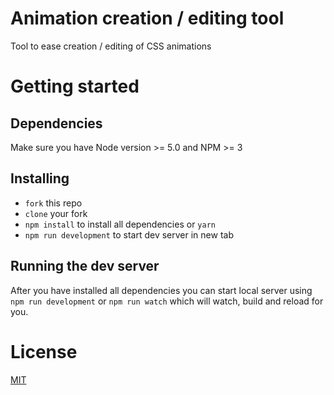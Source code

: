 # Animation creation / editing tool

Tool to ease creation / editing of CSS animations

# Getting started

## Dependencies

Make sure you have Node version >= 5.0 and NPM >= 3

## Installing

* ```fork``` this repo
* ```clone``` your fork
* ```npm install``` to install all dependencies or ```yarn```
* ```npm run development``` to start dev server in new tab

## Running the dev server

After you have installed all dependencies you can start local server using ```npm run development```
or ```npm run watch``` which will watch, build and reload for you.

# License
[MIT](/LICENSE)
